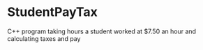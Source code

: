 # StudentPayTax
C++ program taking hours a student worked at $7.50 an hour and calculating taxes and pay
